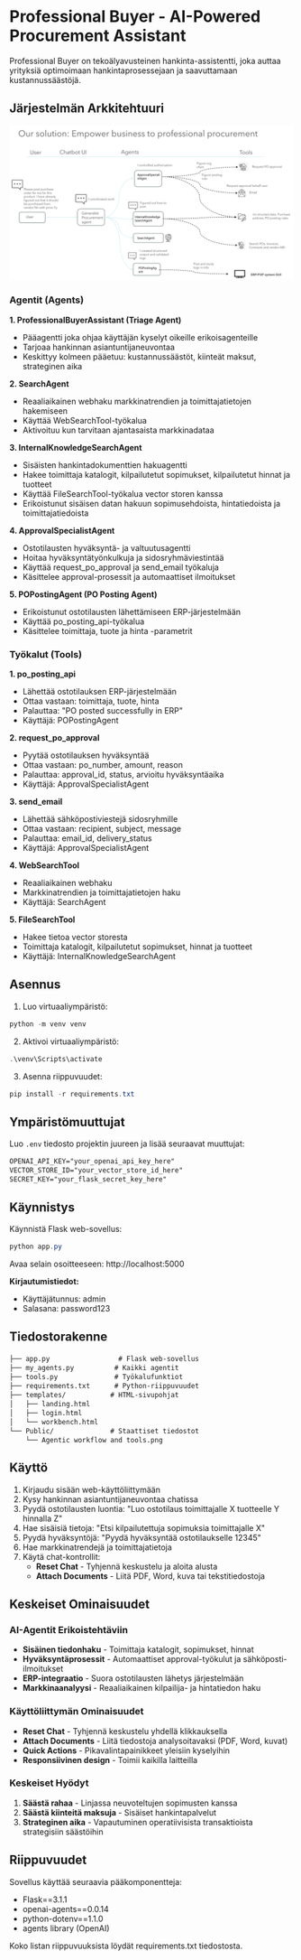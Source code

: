 # Professional Buyer - AI-Powered Procurement Assistant

Professional Buyer on tekoälyavusteinen hankinta-assistentti, joka auttaa yrityksiä optimoimaan hankintaprosessejaan ja saavuttamaan kustannussäästöjä.

## Järjestelmän Arkkitehtuuri

![Agentic Workflow](Public/Agentic%20workflow%20and%20tools.png)

### Agentit (Agents)

**1. ProfessionalBuyerAssistant (Triage Agent)**
- Pääagentti joka ohjaa käyttäjän kyselyt oikeille erikoisagenteille
- Tarjoaa hankinnan asiantuntijaneuvontaa
- Keskittyy kolmeen pääetuu: kustannussäästöt, kiinteät maksut, strateginen aika

**2. SearchAgent**
- Reaaliaikainen webhaku markkinatrendien ja toimittajatietojen hakemiseen
- Käyttää WebSearchTool-työkalua
- Aktivoituu kun tarvitaan ajantasaista markkinadataa

**3. InternalKnowledgeSearchAgent**
- Sisäisten hankintadokumenttien hakuagentti
- Hakee toimittaja katalogit, kilpailutetut sopimukset, kilpailutetut hinnat ja tuotteet
- Käyttää FileSearchTool-työkalua vector storen kanssa
- Erikoistunut sisäisen datan hakuun sopimusehdoista, hintatiedoista ja toimittajatiedoista

**4. ApprovalSpecialistAgent**
- Ostotilausten hyväksyntä- ja valtuutusagentti
- Hoitaa hyväksyntätyönkulkuja ja sidosryhmäviestintää
- Käyttää request_po_approval ja send_email työkaluja
- Käsittelee approval-prosessit ja automaattiset ilmoitukset

**5. POPostingAgent (PO Posting Agent)**
- Erikoistunut ostotilausten lähettämiseen ERP-järjestelmään
- Käyttää po_posting_api-työkalua
- Käsittelee toimittaja, tuote ja hinta -parametrit

### Työkalut (Tools)

**1. po_posting_api**
- Lähettää ostotilauksen ERP-järjestelmään
- Ottaa vastaan: toimittaja, tuote, hinta
- Palauttaa: "PO posted successfully in ERP"
- Käyttäjä: POPostingAgent

**2. request_po_approval**
- Pyytää ostotilauksen hyväksyntää
- Ottaa vastaan: po_number, amount, reason
- Palauttaa: approval_id, status, arvioitu hyväksyntäaika
- Käyttäjä: ApprovalSpecialistAgent

**3. send_email**
- Lähettää sähköpostiviestejä sidosryhmille
- Ottaa vastaan: recipient, subject, message
- Palauttaa: email_id, delivery_status
- Käyttäjä: ApprovalSpecialistAgent

**4. WebSearchTool**
- Reaaliaikainen webhaku
- Markkinatrendien ja toimittajatietojen haku
- Käyttäjä: SearchAgent

**5. FileSearchTool**
- Hakee tietoa vector storesta
- Toimittaja katalogit, kilpailutetut sopimukset, hinnat ja tuotteet
- Käyttäjä: InternalKnowledgeSearchAgent

## Asennus

1. Luo virtuaaliympäristö:
```powershell
python -m venv venv
```

2. Aktivoi virtuaaliympäristö:
```powershell
.\venv\Scripts\activate
```

3. Asenna riippuvuudet:
```powershell
pip install -r requirements.txt
```

## Ympäristömuuttujat

Luo `.env` tiedosto projektin juureen ja lisää seuraavat muuttujat:
```
OPENAI_API_KEY="your_openai_api_key_here"
VECTOR_STORE_ID="your_vector_store_id_here"
SECRET_KEY="your_flask_secret_key_here"
```

## Käynnistys

Käynnistä Flask web-sovellus:
```powershell
python app.py
```

Avaa selain osoitteeseen: http://localhost:5000

**Kirjautumistiedot:**
- Käyttäjätunnus: admin
- Salasana: password123

## Tiedostorakenne

```
├── app.py                 # Flask web-sovellus
├── my_agents.py          # Kaikki agentit
├── tools.py              # Työkalufunktiot
├── requirements.txt      # Python-riippuvuudet
├── templates/           # HTML-sivupohjat
│   ├── landing.html
│   ├── login.html
│   └── workbench.html
└── Public/              # Staattiset tiedostot
    └── Agentic workflow and tools.png
```

## Käyttö

1. Kirjaudu sisään web-käyttöliittymään
2. Kysy hankinnan asiantuntijaneuvontaa chatissa
3. Pyydä ostotilausten luontia: "Luo ostotilaus toimittajalle X tuotteelle Y hinnalla Z"
4. Hae sisäisiä tietoja: "Etsi kilpailutettuja sopimuksia toimittajalle X"
5. Pyydä hyväksyntöjä: "Pyydä hyväksyntää ostotilaukselle 12345"
6. Hae markkinatrendejä ja toimittajatietoja
7. Käytä chat-kontrollit:
   - **Reset Chat** - Tyhjennä keskustelu ja aloita alusta
   - **Attach Documents** - Liitä PDF, Word, kuva tai tekstitiedostoja

## Keskeiset Ominaisuudet

### AI-Agentit Erikoistehtäviin
- **Sisäinen tiedonhaku** - Toimittaja katalogit, sopimukset, hinnat
- **Hyväksyntäprosessit** - Automaattiset approval-työkulut ja sähköposti-ilmoitukset
- **ERP-integraatio** - Suora ostotilausten lähetys järjestelmään
- **Markkinaanalyysi** - Reaaliaikainen kilpailija- ja hintatiedon haku

### Käyttöliittymän Ominaisuudet
- **Reset Chat** - Tyhjennä keskustelu yhdellä klikkauksella
- **Attach Documents** - Liitä tiedostoja analysoitavaksi (PDF, Word, kuvat)
- **Quick Actions** - Pikavalintapainikkeet yleisiin kyselyihin
- **Responsiivinen design** - Toimii kaikilla laitteilla

### Keskeiset Hyödyt
1. **Säästä rahaa** - Linjassa neuvoteltujen sopimusten kanssa
2. **Säästä kiinteitä maksuja** - Sisäiset hankintapalvelut
3. **Strateginen aika** - Vapautuminen operatiivisista transaktioista strategisiin säästöihin

## Riippuvuudet

Sovellus käyttää seuraavia pääkomponentteja:
- Flask==3.1.1
- openai-agents==0.0.14
- python-dotenv==1.1.0
- agents library (OpenAI)

Koko listan riippuvuuksista löydät requirements.txt tiedostosta.